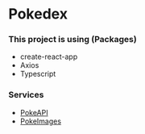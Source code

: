 # Pokedex

### This project is using (Packages)

- create-react-app
- Axios
- Typescript

### Services

- [PokeAPI](https://pokeapi.co/api/v2)
- [PokeImages](https://pokeres.bastionbot.org/images/pokemon/1.png)
